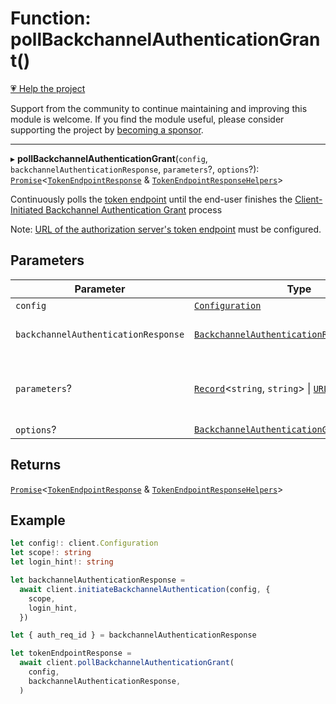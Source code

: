 # Function: pollBackchannelAuthenticationGrant()

[💗 Help the project](https://github.com/sponsors/panva)

Support from the community to continue maintaining and improving this module is welcome. If you find the module useful, please consider supporting the project by [becoming a sponsor](https://github.com/sponsors/panva).

***

▸ **pollBackchannelAuthenticationGrant**(`config`, `backchannelAuthenticationResponse`, `parameters`?, `options`?): [`Promise`](https://developer.mozilla.org/docs/Web/JavaScript/Reference/Global_Objects/Promise)\<[`TokenEndpointResponse`](../interfaces/TokenEndpointResponse.md) & [`TokenEndpointResponseHelpers`](../interfaces/TokenEndpointResponseHelpers.md)\>

Continuously polls the [token endpoint](../interfaces/ServerMetadata.md#token_endpoint)
until the end-user finishes the
[Client-Initiated Backchannel Authentication Grant](https://openid.net/specs/openid-client-initiated-backchannel-authentication-core-1_0.html) process

Note:
[URL of the authorization server's token endpoint](../interfaces/ServerMetadata.md#token_endpoint)
must be configured.

## Parameters

| Parameter | Type | Description |
| ------ | ------ | ------ |
| `config` | [`Configuration`](../classes/Configuration.md) | - |
| `backchannelAuthenticationResponse` | [`BackchannelAuthenticationResponse`](../interfaces/BackchannelAuthenticationResponse.md) | Backchannel Authentication Response obtained from [initiateBackchannelAuthentication](initiateBackchannelAuthentication.md) |
| `parameters`? | [`Record`](https://www.typescriptlang.org/docs/handbook/utility-types.html#recordkeys-type)\<`string`, `string`\> \| [`URLSearchParams`](https://developer.mozilla.org/docs/Web/API/URLSearchParams) | Additional parameters that will be sent to the token endpoint, typically used for parameters such as `scope` and a `resource` ([Resource Indicator](https://www.rfc-editor.org/rfc/rfc8707)) |
| `options`? | [`BackchannelAuthenticationGrantPollOptions`](../interfaces/BackchannelAuthenticationGrantPollOptions.md) | - |

## Returns

[`Promise`](https://developer.mozilla.org/docs/Web/JavaScript/Reference/Global_Objects/Promise)\<[`TokenEndpointResponse`](../interfaces/TokenEndpointResponse.md) & [`TokenEndpointResponseHelpers`](../interfaces/TokenEndpointResponseHelpers.md)\>

## Example

```ts
let config!: client.Configuration
let scope!: string
let login_hint!: string

let backchannelAuthenticationResponse =
  await client.initiateBackchannelAuthentication(config, {
    scope,
    login_hint,
  })

let { auth_req_id } = backchannelAuthenticationResponse

let tokenEndpointResponse =
  await client.pollBackchannelAuthenticationGrant(
    config,
    backchannelAuthenticationResponse,
  )
```
